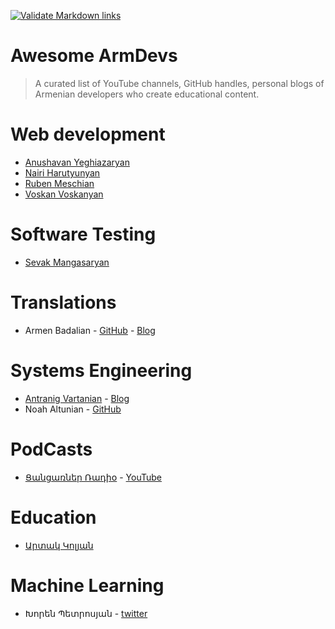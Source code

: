 [![Validate Markdown links](https://github.com/bugron/awesome-armdevs/actions/workflows/action.yml/badge.svg?branch=main)](https://github.com/bugron/awesome-armdevs/actions/workflows/action.yml)

# Awesome ArmDevs
> A curated list of YouTube channels, GitHub handles, personal blogs of Armenian developers who create educational content.

# Web development
 - [Anushavan Yeghiazaryan](https://www.youtube.com/channel/UC5AwFStjKriygl8801193Bw)
 - [Nairi Harutyunyan](https://www.youtube.com/channel/UC-AcoaEH4rzJG7cLT1Wk5AA)
 - [Ruben Meschian](https://www.youtube.com/channel/UC6YafiOh8B3Vk92sJIivKfQ)
 - [Voskan Voskanyan](https://www.youtube.com/channel/UCM-WcW362CNf1oW_rglnphg)

# Software Testing
 - [Sevak Mangasaryan](https://www.youtube.com/channel/UC2nPaTCjhDvN-PaJylsCynQ)

# Translations
 - Armen Badalian - [GitHub](https://github.com/armenbadal) - [Blog](https://armenbadal.blogspot.com)

# Systems Engineering
- [Antranig Vartanian](https://antranigv.am) - [Blog](https://antranigv.am/weblog)
- Noah Altunian - [GitHub](https://github.com/naltun)

# PodCasts
<!-- markdown-link-check-disable-next-line -->
- [Ցանցառներ Ռադիօ](https://ցանցառներ.հայ) - [YouTube](https://www.youtube.com/channel/UCLjhnWg0f3BeJATvFiLnrJw)

# Education
- [Արտակ Կոլյան](http://ablog.gratun.am)

# Machine Learning
- Խորեն Պետրոսյան - [twitter](https://twitter.com/x_p_22)
